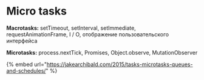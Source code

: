 # Micro tasks

**Macrotasks:** setTimeout, setInterval, setImmediate, requestAnimationFrame, I / O, отображение пользовательского интерфейса 

  
**Microtasks:** process.nextTick, Promises, Object.observe, MutationObserver

{% embed url="https://jakearchibald.com/2015/tasks-microtasks-queues-and-schedules/" %}



